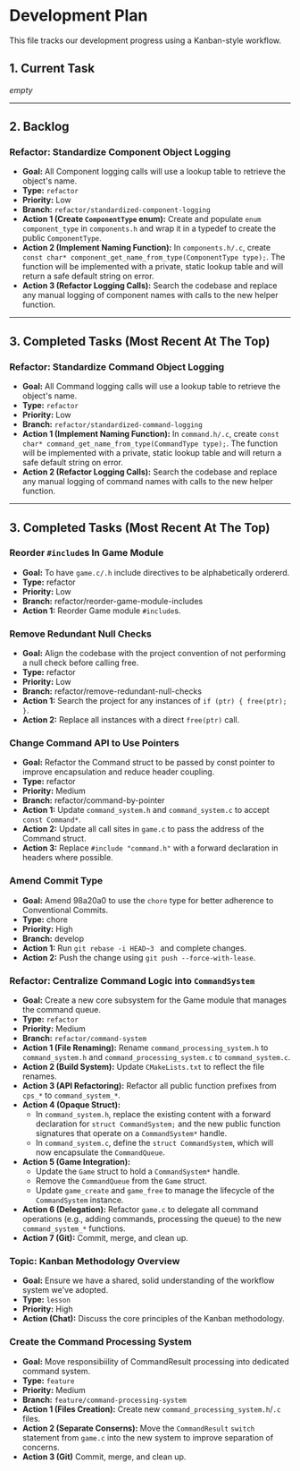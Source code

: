 # Development Plan

This file tracks our development progress using a Kanban-style workflow.

## 1. Current Task

*empty*

---

## 2. Backlog

### Refactor: Standardize Component Object Logging
-   **Goal:** All Component logging calls will use a lookup table to retrieve the object's name.
-   **Type:** `refactor`
-   **Priority:** Low
-   **Branch:** `refactor/standardized-component-logging`
-   **Action 1 (Create `ComponentType` enum):** Create and populate `enum component_type` in `components.h` and wrap it in a typedef to create the public `ComponentType`.
-   **Action 2 (Implement Naming Function):** In `components.h/.c`, create `const char* component_get_name_from_type(ComponentType type);`. The function will be implemented with a private, static lookup table and will return a safe default string on error.
-   **Action 3 (Refactor Logging Calls):** Search the codebase and replace any manual logging of component names with calls to the new helper function.

---

## 3. Completed Tasks (Most Recent At The Top)

### Refactor: Standardize Command Object Logging
-   **Goal:** All Command logging calls will use a lookup table to retrieve the object's name.
-   **Type:** `refactor`
-   **Priority:** Low
-   **Branch:** `refactor/standardized-command-logging`
-   **Action 1 (Implement Naming Function):** In `command.h/.c`, create `const char* command_get_name_from_type(CommandType type);`. The function will be implemented with a private, static lookup table and will return a safe default string on error.
-   **Action 2 (Refactor Logging Calls):** Search the codebase and replace any manual logging of command names with calls to the new helper function.

---

## 3. Completed Tasks (Most Recent At The Top)

### Reorder `#include`s In Game Module
-   **Goal:** To have `game.c/.h` include directives to be alphabetically ordererd.
-   **Type:** refactor
-   **Priority:** Low
-   **Branch:** refactor/reorder-game-module-includes
-   **Action 1:** Reorder Game module `#include`s.

### Remove Redundant Null Checks
-   **Goal:** Align the codebase with the project convention of not performing a null check before calling free.
-   **Type:** refactor
-   **Priority:** Low
-   **Branch:** refactor/remove-redundant-null-checks
-   **Action 1:** Search the project for any instances of `if (ptr) { free(ptr); }`.
-   **Action 2:** Replace all instances with a direct `free(ptr)` call.

### Change Command API to Use Pointers
-   **Goal:** Refactor the Command struct to be passed by const pointer to improve encapsulation and reduce header coupling.
-   **Type:** refactor
-   **Priority:** Medium
-   **Branch:** refactor/command-by-pointer
-   **Action 1:** Update `command_system.h` and `command_system.c` to accept `const Command*`.
-   **Action 2:** Update all call sites in `game.c` to pass the address of the Command struct.
-   **Action 3:** Replace `#include "command.h"` with a forward declaration in headers where possible.

### Amend Commit Type
-   **Goal:** Amend 98a20a0 to use the `chore` type for better adherence to Conventional Commits.
-   **Type:** chore
-   **Priority:** High
-   **Branch:** develop
-   **Action 1:** Run `git rebase -i HEAD~3 ` and complete changes.
-   **Action 2:** Push the change using `git push --force-with-lease`.

### Refactor: Centralize Command Logic into `CommandSystem`
-   **Goal:** Create a new core subsystem for the Game module that manages the command queue.
-   **Type:** `refactor`
-   **Priority:** Medium
-   **Branch:** `refactor/command-system`
-   **Action 1 (File Renaming):** Rename `command_processing_system.h` to `command_system.h` and `command_processing_system.c` to `command_system.c`.
-   **Action 2 (Build System):** Update `CMakeLists.txt` to reflect the file renames.
-   **Action 3 (API Refactoring):** Refactor all public function prefixes from `cps_*` to `command_system_*`.
-   **Action 4 (Opaque Struct):**
    -   In `command_system.h`, replace the existing content with a forward declaration for `struct CommandSystem;` and the new public function signatures that operate on a `CommandSystem*` handle.
    -   In `command_system.c`, define the `struct CommandSystem`, which will now encapsulate the `CommandQueue`.
-   **Action 5 (Game Integration):**
    -   Update the `Game` struct to hold a `CommandSystem*` handle.
    -   Remove the `CommandQueue` from the `Game` struct.
    -   Update `game_create` and `game_free` to manage the lifecycle of the `CommandSystem` instance.
-   **Action 6 (Delegation):** Refactor `game.c` to delegate all command operations (e.g., adding commands, processing the queue) to the new `command_system_*` functions.
-   **Action 7 (Git):** Commit, merge, and clean up.

### Topic: Kanban Methodology Overview
-   **Goal:** Ensure we have a shared, solid understanding of the workflow system we've adopted.
-   **Type:** `lesson`
-   **Priority:** High
-   **Action (Chat):** Discuss the core principles of the Kanban methodology.

### Create the Command Processing System
-   **Goal:** Move responsibiility of CommandResult processing into dedicated command system.
-   **Type:** `feature`
-   **Priority:** Medium
-   **Branch:** `feature/command-processing-system`
-   **Action 1 (Files Creation):** Create new `command_processing_system.h`/`.c` files.
-   **Action 2 (Separate Conserns):** Move the `CommandResult` `switch` statement from `game.c` into the new system to improve separation of concerns.
-   **Action 3 (Git)** Commit, merge, and clean up.
